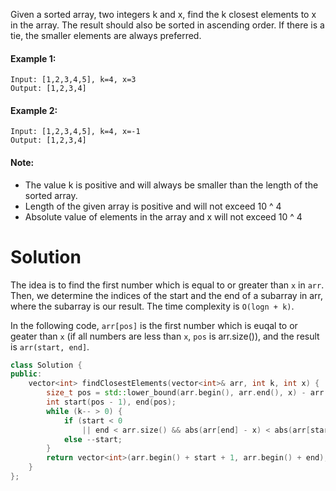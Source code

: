 Given a sorted array, two integers k and x, find the k closest elements to x in the array. The result should also be sorted in ascending order. If there is a tie, the smaller elements are always preferred.

#### Example 1:

```
Input: [1,2,3,4,5], k=4, x=3
Output: [1,2,3,4]
```

#### Example 2:

```
Input: [1,2,3,4,5], k=4, x=-1
Output: [1,2,3,4]
```

#### Note:

* The value k is positive and will always be smaller than the length of the sorted array.
* Length of the given array is positive and will not exceed 10 ^ 4
* Absolute value of elements in the array and x will not exceed 10 ^ 4

# Solution

The idea is to find the first number which is equal to or greater than ```x``` in ```arr```. Then, we determine the indices of the start and the end of a subarray in arr, where the subarray is our result. The time complexity is ```O(logn + k)```.

In the following code, ```arr[pos]``` is the first number which is euqal to or geater than ```x``` (if all numbers are less than ```x```, ```pos``` is arr.size()), and the result is ```arr(start, end]```.

```cpp
class Solution {
public:
    vector<int> findClosestElements(vector<int>& arr, int k, int x) {
        size_t pos = std::lower_bound(arr.begin(), arr.end(), x) - arr.begin();
        int start(pos - 1), end(pos);
        while (k-- > 0) {
            if (start < 0 
                || end < arr.size() && abs(arr[end] - x) < abs(arr[start] - x)) ++end;
            else --start;
        }
        return vector<int>(arr.begin() + start + 1, arr.begin() + end);
    }
};

```
